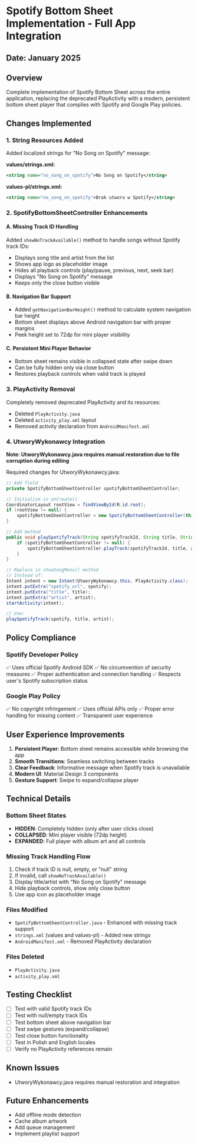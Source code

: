 # Spotify Bottom Sheet Implementation - Full App Integration

## Date: January 2025

## Overview
Complete implementation of Spotify Bottom Sheet across the entire application, replacing the deprecated PlayActivity with a modern, persistent bottom sheet player that complies with Spotify and Google Play policies.

## Changes Implemented

### 1. String Resources Added
Added localized strings for "No Song on Spotify" message:

**values/strings.xml:**
```xml
<string name="no_song_on_spotify">No Song on Spotify</string>
```

**values-pl/strings.xml:**
```xml
<string name="no_song_on_spotify">Brak utworu w Spotify</string>
```

### 2. SpotifyBottomSheetController Enhancements

#### A. Missing Track ID Handling
Added `showNoTrackAvailable()` method to handle songs without Spotify track IDs:
- Displays song title and artist from the list
- Shows app logo as placeholder image
- Hides all playback controls (play/pause, previous, next, seek bar)
- Displays "No Song on Spotify" message
- Keeps only the close button visible

#### B. Navigation Bar Support
- Added `getNavigationBarHeight()` method to calculate system navigation bar height
- Bottom sheet displays above Android navigation bar with proper margins
- Peek height set to 72dp for mini player visibility

#### C. Persistent Mini Player Behavior
- Bottom sheet remains visible in collapsed state after swipe down
- Can be fully hidden only via close button
- Restores playback controls when valid track is played

### 3. PlayActivity Removal
Completely removed deprecated PlayActivity and its resources:
- Deleted `PlayActivity.java`
- Deleted `activity_play.xml` layout
- Removed activity declaration from `AndroidManifest.xml`

### 4. UtworyWykonawcy Integration
**Note: UtworyWykonawcy.java requires manual restoration due to file corruption during editing**

Required changes for UtworyWykonawcy.java:

```java
// Add field
private SpotifyBottomSheetController spotifyBottomSheetController;

// Initialize in onCreate()
CoordinatorLayout rootView = findViewById(R.id.root);
if (rootView != null) {
    spotifyBottomSheetController = new SpotifyBottomSheetController(this, rootView);
}

// Add method
public void playSpotifyTrack(String spotifyTrackId, String title, String artist) {
    if (spotifyBottomSheetController != null) {
        spotifyBottomSheetController.playTrack(spotifyTrackId, title, artist);
    }
}

// Replace in showSongMenu() method
// Instead of:
Intent intent = new Intent(UtworyWykonawcy.this, PlayActivity.class);
intent.putExtra("spotify_url", spotify);
intent.putExtra("title", title);
intent.putExtra("artist", artist);
startActivity(intent);

// Use:
playSpotifyTrack(spotify, title, artist);
```

## Policy Compliance

### Spotify Developer Policy
✅ Uses official Spotify Android SDK
✅ No circumvention of security measures
✅ Proper authentication and connection handling
✅ Respects user's Spotify subscription status

### Google Play Policy
✅ No copyright infringement
✅ Uses official APIs only
✅ Proper error handling for missing content
✅ Transparent user experience

## User Experience Improvements

1. **Persistent Player**: Bottom sheet remains accessible while browsing the app
2. **Smooth Transitions**: Seamless switching between tracks
3. **Clear Feedback**: Informative message when Spotify track is unavailable
4. **Modern UI**: Material Design 3 components
5. **Gesture Support**: Swipe to expand/collapse player

## Technical Details

### Bottom Sheet States
- **HIDDEN**: Completely hidden (only after user clicks close)
- **COLLAPSED**: Mini player visible (72dp height)
- **EXPANDED**: Full player with album art and all controls

### Missing Track Handling Flow
1. Check if track ID is null, empty, or "null" string
2. If invalid, call `showNoTrackAvailable()`
3. Display title/artist with "No Song on Spotify" message
4. Hide playback controls, show only close button
5. Use app icon as placeholder image

### Files Modified
- `SpotifyBottomSheetController.java` - Enhanced with missing track support
- `strings.xml` (values and values-pl) - Added new strings
- `AndroidManifest.xml` - Removed PlayActivity declaration

### Files Deleted
- `PlayActivity.java`
- `activity_play.xml`

## Testing Checklist
- [ ] Test with valid Spotify track IDs
- [ ] Test with null/empty track IDs
- [ ] Test bottom sheet above navigation bar
- [ ] Test swipe gestures (expand/collapse)
- [ ] Test close button functionality
- [ ] Test in Polish and English locales
- [ ] Verify no PlayActivity references remain

## Known Issues
- UtworyWykonawcy.java requires manual restoration and integration

## Future Enhancements
- Add offline mode detection
- Cache album artwork
- Add queue management
- Implement playlist support